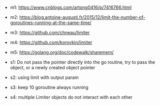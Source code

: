 - m1: https://www.cnblogs.com/artong0416/p/7416766.html
- m2: https://blog.antoine-augusti.fr/2015/12/limit-the-number-of-goroutines-running-at-the-same-time/
- m3: https://github.com/chneau/limiter
- m4: https://github.com/korovkin/limiter
- m5: https://golang.org/doc/codewalk/sharemem/

- s1: Do not pass the pointer directly into the go routine, try to pass the object, or a newly created object pointer
- s2: using limit with output param
- s3: keep 10 goroutine always running
- s4: multiple Limiter objects do not interact with each other
